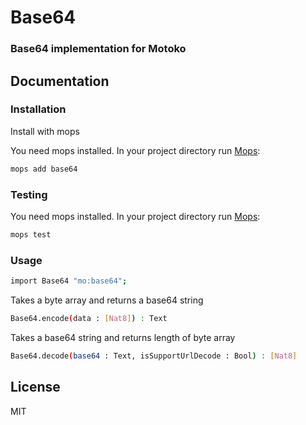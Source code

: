 # Base64
### Base64 implementation for Motoko

## Documentation

### Installation

Install with mops

You need mops installed. In your project directory run [Mops](https://mops.one/):

```sh
mops add base64
```
### Testing

You need mops installed. In your project directory run [Mops](https://mops.one/):

```sh
mops test
```

### Usage

```sh
import Base64 "mo:base64";
```
Takes a byte array and returns a base64 string

```sh
Base64.encode(data : [Nat8]) : Text
```
Takes a base64 string and returns length of byte array
```sh
Base64.decode(base64 : Text, isSupportUrlDecode : Bool) : [Nat8]
```

## License

MIT

